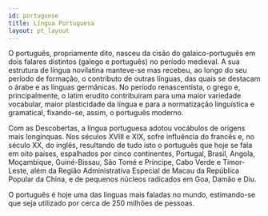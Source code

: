 ```yaml
---
id: portuguese
title: Língua Portuguesa
layout: pt_layout
---
```


O português, propriamente dito, nasceu da cisão do galaico-português em dois falares distintos (galego e português) no período medieval. A sua estrutura de língua novilatina manteve-se mas recebeu, ao longo do seu período de formação, o contributo de outras línguas, das quais se destacam o árabe e as línguas germânicas. No período renascentista, o grego e, principalmente, o latim erudito contribuíram para uma maior variedade vocabular, maior plasticidade da língua e para a normatização linguística e gramatical, fixando-se, assim, o português moderno. 

Com as Descobertas, a língua portuguesa adotou vocábulos de origens mais longínquas. Nos séculos XVIII e XIX, sofre influência do francês e, no século XX, do inglês, resultando de tudo isto o português que hoje se fala em oito países, espalhados por cinco continentes, Portugal, Brasil, Angola, Moçambique, Guiné-Bissau, São Tomé e Príncipe, Cabo Verde e Timor-Leste, além da Região Administrativa Especial de Macau da República Popular da China, e de pequenos núcleos radicados em Goa, Damão e Diu.

O português é hoje uma das línguas mais faladas no mundo, estimando-se que seja utilizado por cerca de 250 milhões de pessoas.
